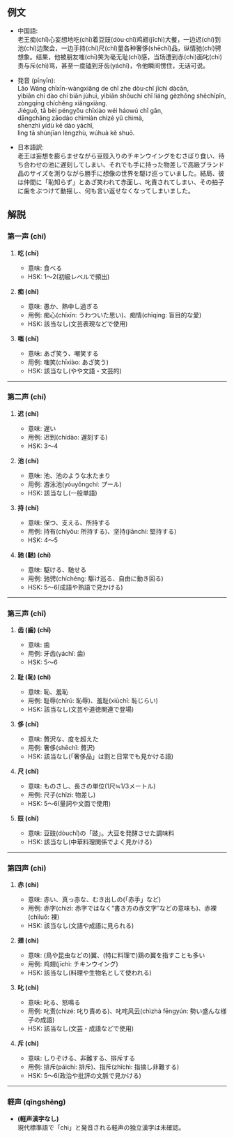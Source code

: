 ## 例文
* 中国語:  
  老王痴(chī)心妄想地吃(chī)着豆豉(dòu‧chǐ)鸡翅(jīchì)大餐，一边迟(chí)到池(chí)边聚会，一边手持(chí)尺(chǐ)量各种奢侈(shēchǐ)品，纵情驰(chí)骋想象。结果，他被朋友嗤(chī)笑为毫无耻(chǐ)感，当场遭到赤(chì)面叱(chì)责与斥(chì)骂，甚至一度磕到牙齿(yáchǐ)，令他瞬间愣住，无话可说。

* 発音 (pīnyīn):  
  Lǎo Wáng chīxīn-wàngxiǎng de chī zhe dòu‧chǐ jīchì dàcān,  
  yìbiān chí dào chí biān jùhuì, yìbiān shǒuchí chǐ liáng gèzhǒng shēchǐpǐn,  
  zòngqíng chíchěng xiǎngxiàng.  
  Jiéguǒ, tā bèi péngyǒu chīxiào wéi háowú chǐ gǎn,  
  dāngchǎng zāodào chìmiàn chìzé yǔ chìmà,  
  shènzhì yídù kē dào yáchǐ,  
  lìng tā shùnjīan lèngzhù, wúhuà kě shuō.  

* 日本語訳:  
  老王は妄想を膨らませながら豆豉入りのチキンウイングをむさぼり食い、待ち合わせの池に遅刻してしまい、それでも手に持った物差しで高級ブランド品のサイズを測りながら勝手に想像の世界を駆け巡っていました。結局、彼は仲間に「恥知らず」とあざ笑われて赤面し、叱責されてしまい、その拍子に歯をぶつけて動揺し、何も言い返せなくなってしまいました。

## 解説

### 第一声 (chī)

1. **吃 (chī)**  
   - 意味: 食べる  
   - HSK: 1〜2(初級レベルで頻出)

2. **痴 (chī)**  
   - 意味: 愚か、熱中し過ぎる  
   - 用例: 痴心(chīxīn: うわついた思い)、痴情(chīqíng: 盲目的な愛)  
   - HSK: 該当なし(文芸表現などで使用)

3. **嗤 (chī)**  
   - 意味: あざ笑う、嘲笑する  
   - 用例: 嗤笑(chīxiào: あざ笑う)  
   - HSK: 該当なし(やや文語・文芸的)

---

### 第二声 (chí)

1. **迟 (chí)**  
   - 意味: 遅い  
   - 用例: 迟到(chídào: 遅刻する)  
   - HSK: 3〜4

2. **池 (chí)**  
   - 意味: 池、池のような水たまり  
   - 用例: 游泳池(yóuyǒngchí: プール)  
   - HSK: 該当なし(一般単語)

3. **持 (chí)**  
   - 意味: 保つ、支える、所持する  
   - 用例: 持有(chíyǒu: 所持する)、坚持(jiānchí: 堅持する)  
   - HSK: 4〜5

4. **驰 (馳) (chí)**  
   - 意味: 駆ける、馳せる  
   - 用例: 驰骋(chíchěng: 駆け巡る、自由に動き回る)  
   - HSK: 5〜6(成語や熟語で見かける)

---

### 第三声 (chǐ)

1. **齿 (齒) (chǐ)**  
   - 意味: 歯  
   - 用例: 牙齿(yáchǐ: 歯)  
   - HSK: 5〜6

2. **耻 (恥) (chǐ)**  
   - 意味: 恥、羞恥  
   - 用例: 耻辱(chǐrǔ: 恥辱)、羞耻(xiūchǐ: 恥じらい)  
   - HSK: 該当なし(文芸や道徳関連で登場)

3. **侈 (chǐ)**  
   - 意味: 贅沢な、度を超えた  
   - 用例: 奢侈(shēchǐ: 贅沢)  
   - HSK: 該当なし(「奢侈品」は割と日常でも見かける語)

4. **尺 (chǐ)**  
   - 意味: ものさし、長さの単位(1尺≒1/3メートル)  
   - 用例: 尺子(chǐzi: 物差し)  
   - HSK: 5〜6(量詞や文面で使用)

5. **豉 (chǐ)**  
   - 意味: 豆豉(dòuchǐ)の「豉」。大豆を発酵させた調味料  
   - HSK: 該当なし(中華料理関係でよく見かける)

---

### 第四声 (chì)

1. **赤 (chì)**  
   - 意味: 赤い、真っ赤な、むき出しの(「赤手」など)  
   - 用例: 赤字(chìzì: 赤字ではなく“書き方の赤文字”などの意味も)、赤裸(chìluǒ: 裸)  
   - HSK: 該当なし(文語や成語に見られる)

2. **翅 (chì)**  
   - 意味: (鳥や昆虫などの)翼、(特に料理で)鶏の翼を指すことも多い  
   - 用例: 鸡翅(jīchì: チキンウイング)  
   - HSK: 該当なし(料理や生物名として使われる)

3. **叱 (chì)**  
   - 意味: 叱る、怒鳴る  
   - 用例: 叱责(chìzé: 叱り責める)、叱咤风云(chìzhà fēngyún: 勢い盛んな様子の成語)  
   - HSK: 該当なし(文芸・成語などで使用)

4. **斥 (chì)**  
   - 意味: しりぞける、非難する、排斥する  
   - 用例: 排斥(páichì: 排斥)、指斥(zhǐchì: 指摘し非難する)  
   - HSK: 5〜6(政治や批評の文脈で見かける)

---

### 軽声 (qīngshēng)
- **(軽声漢字なし)**  
  現代標準語で「chi」と発音される軽声の独立漢字は未確認。
